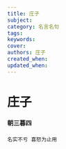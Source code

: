 ```yaml
---
title: 庄子
subject: 
category: 名言名句
tags: 
keywords: 
cover: 
authors: 庄子
created_when: 
updated_when: 
---
```


# 庄子

#### 朝三暮四

```
名实不亏 喜怒为止用
```
